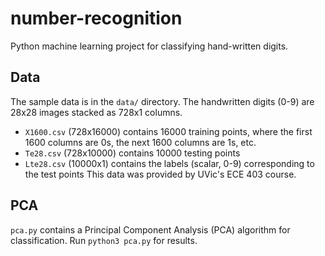 # number-recognition
Python machine learning project for classifying hand-written digits.

## Data
The sample data is in the `data/` directory. The handwritten digits (0-9) are 28x28 images stacked as 728x1 columns.
* `X1600.csv` (728x16000) contains 16000 training points, where the first 1600 columns are 0s, the next 1600 columns are 1s, etc.
* `Te28.csv` (728x10000) contains 10000 testing points
* `Lte28.csv` (10000x1) contains the labels (scalar, 0-9) corresponding to the test points
This data was provided by UVic's ECE 403 course.

## PCA
`pca.py` contains a Principal Component Analysis (PCA) algorithm for classification. Run `python3 pca.py` for results.
